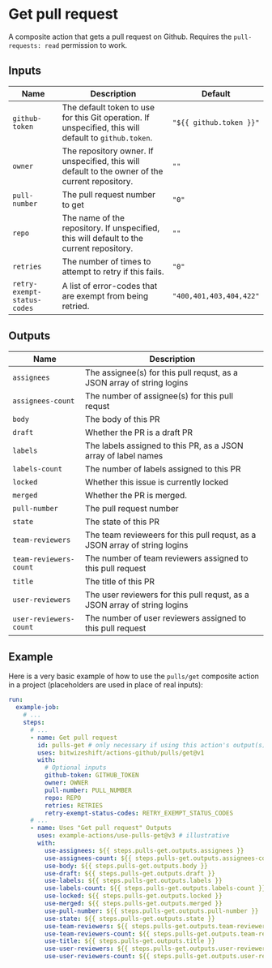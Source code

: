 # Get pull request

<!-- These docs are generated by a tool -->

A composite action that gets a pull request on Github.
Requires the `pull-requests: read` permission to work.

## Inputs

| Name | Description | Default |
|------|-------------|---------|
| `github-token` | The default token to use for this Git operation. If unspecified, this will default to `github.token`.  | `"${{ github.token }}"` |
| `owner` | The repository owner. If unspecified, this will default to the owner of the current repository.  | `""` |
| `pull-number` | The pull request number to get | `"0"` |
| `repo` | The name of the repository. If unspecified, this will default to the current repository.  | `""` |
| `retries` | The number of times to attempt to retry if this fails.  | `"0"` |
| `retry-exempt-status-codes` | A list of error-codes that are exempt from being retried.  | `"400,401,403,404,422"` |

## Outputs

| Name | Description |
|------|-------------|
| `assignees` | The assignee(s) for this pull requst, as a JSON array of string logins |
| `assignees-count` | The number of assignee(s) for this pull requst |
| `body` | The body of this PR |
| `draft` | Whether the PR is a draft PR |
| `labels` | The labels assigned to this PR, as a JSON array of label names |
| `labels-count` | The number of labels assigned to this PR |
| `locked` | Whether this issue is currently locked |
| `merged` | Whether the PR is merged. |
| `pull-number` | The pull request number |
| `state` | The state of this PR |
| `team-reviewers` | The team revieweers for this pull requst, as a JSON array of string logins |
| `team-reviewers-count` | The number of team reviewers assigned to this pull request |
| `title` | The title of this PR |
| `user-reviewers` | The user reviewers for this pull requst, as a JSON array of string logins |
| `user-reviewers-count` | The number of user reviewers assigned to this pull request |

## Example

Here is a very basic example of how to use the `pulls/get` composite action
in a project (placeholders are used in place of real inputs):

```yaml
run:
  example-job:
    # ... 
    steps:
      # ... 
      - name: Get pull request
        id: pulls-get # only necessary if using this action's output(s)
        uses: bitwizeshift/actions-github/pulls/get@v1
        with:
          # Optional inputs
          github-token: GITHUB_TOKEN
          owner: OWNER
          pull-number: PULL_NUMBER
          repo: REPO
          retries: RETRIES
          retry-exempt-status-codes: RETRY_EXEMPT_STATUS_CODES
      # ... 
      - name: Uses "Get pull request" Outputs
        uses: example-actions/use-pulls-get@v3 # illustrative
        with:
          use-assignees: ${{ steps.pulls-get.outputs.assignees }}
          use-assignees-count: ${{ steps.pulls-get.outputs.assignees-count }}
          use-body: ${{ steps.pulls-get.outputs.body }}
          use-draft: ${{ steps.pulls-get.outputs.draft }}
          use-labels: ${{ steps.pulls-get.outputs.labels }}
          use-labels-count: ${{ steps.pulls-get.outputs.labels-count }}
          use-locked: ${{ steps.pulls-get.outputs.locked }}
          use-merged: ${{ steps.pulls-get.outputs.merged }}
          use-pull-number: ${{ steps.pulls-get.outputs.pull-number }}
          use-state: ${{ steps.pulls-get.outputs.state }}
          use-team-reviewers: ${{ steps.pulls-get.outputs.team-reviewers }}
          use-team-reviewers-count: ${{ steps.pulls-get.outputs.team-reviewers-count }}
          use-title: ${{ steps.pulls-get.outputs.title }}
          use-user-reviewers: ${{ steps.pulls-get.outputs.user-reviewers }}
          use-user-reviewers-count: ${{ steps.pulls-get.outputs.user-reviewers-count }}
```
